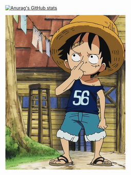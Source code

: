 
[![Anurag's GitHub stats](https://github-readme-stats.vercel.app/api?username=MadTheViking)](https://github.com/MadTheViking/github-readme-stats)

![it's me](readme.gif)

</div>
